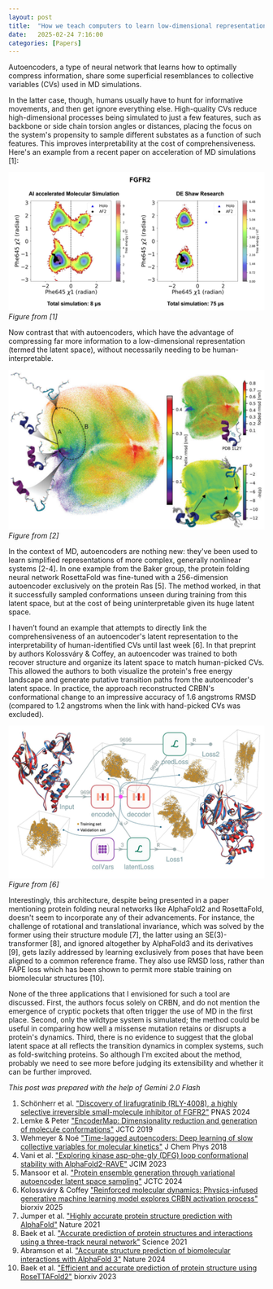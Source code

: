 ```yaml
---
layout: post
title:  "How we teach computers to learn low-dimensional representations of high-dimensional biomolecular systems"
date:   2025-02-24 7:16:00
categories: [Papers]
---
```


Autoencoders, a type of neural network that learns how to optimally compress information, share some superficial resemblances to collective variables (CVs) used in MD simulations.

In the latter case, though, humans usually have to hunt for informative movements, and then get ignore everything else. High-quality CVs reduce high-dimensional processes being simulated to just a few features, such as backbone or side chain torsion angles or distances, placing the focus on the system's propensity to sample different substates as a function of such features. This improves interpretability at the cost of comprehensiveness. Here's an example from a recent paper on acceleration of MD simulations [1]:

![Example of collective variables in FGFR2](/assets/post_images/2025_02_24/2025_02_24_A.png)
*Figure from [1]*

Now contrast that with autoencoders, which have the advantage of compressing far more information to a low-dimensional representation (termed the latent space), without necessarily needing to be human-interpretable.

![Figure from the encodermap paper showing how different conformations of a small protein are colocalized in the two-dimensional space of an autoencoder](/assets/post_images/2025_02_24/2025_02_24_B.png)
*Figure from [2]*

In the context of MD, autoencoders are nothing new: they've been used to learn simplified representations of more complex, generally nonlinear systems [2-4]. In one example from the Baker group, the protein folding neural network RosettaFold was fine-tuned with a 256-dimension autoencoder exclusively on the protein Ras [5]. The method worked, in that it successfully sampled conformations unseen during training from this latent space, but at the cost of being uninterpretable given its huge latent space. 
  
I haven’t found an example that attempts to directly link the comprehensiveness of an autoencoder's latent representation to the interpretability of human-identified CVs until last week [6]. In that preprint by authors Kolossváry & Coffey, an autoencoder was trained to both recover structure and organize its latent space to match human-picked CVs. This allowed the authors to both visualize the protein's free energy landscape and generate putative transition paths from the autoencoder's latent space. In practice, the approach reconstructed CRBN's conformational change to an impressive accuracy of 1.6 angstroms RMSD (compared to 1.2 angstroms when the link with hand-picked CVs was excluded).

![Overall scheme of the autoencoder used by Kolossváry & Coffey in their preprint on reinforced MD](/assets/post_images/2025_02_24/2025_02_24_C.png)
*Figure from [6]*

Interestingly, this architecture, despite being presented in a paper mentioning protein folding neural networks like AlphaFold2 and RosettaFold, doesn't seem to incorporate any of their advancements. For instance, the challenge of rotational and translational invariance, which was solved by the former using their structure module [7], the latter using an SE(3)-transformer [8], and ignored altogether by AlphaFold3 and its derivatives [9], gets lazily addressed by learning exclusively from poses that have been aligned to a common reference frame. They also use RMSD loss, rather than FAPE loss which has been shown to permit more stable training on biomolecular structures [10].

None of the three applications that I envisioned for such a tool are discussed. First, the authors focus solely on CRBN, and do not mention the emergence of cryptic pockets that often trigger the use of MD in the first place. Second, only the wildtype system is simulated; the method could be useful in comparing how well a missense mutation retains or disrupts a protein's dynamics. Third, there is no evidence to suggest that the global latent space at all reflects the transition dynamics in complex systems, such as fold-switching proteins. So although I'm excited about the method, probably we need to see more before judging its extensibility and whether it can be further improved.

*This post was prepared with the help of Gemini 2.0 Flash*

1. Schönherr et al. ["Discovery of lirafugratinib (RLY-4008), a highly selective irreversible small-molecule inhibitor of FGFR2"](doi.org/10.1073/pnas.2317756121) PNAS 2024
2. Lemke & Peter ["EncoderMap: Dimensionality reduction and generation of molecule conformations"](doi.org/10.1021/acs.jctc.8b00975) JCTC 2019
3. Wehmeyer & Noé ["Time-lagged autoencoders: Deep learning of slow collective variables for molecular kinetics"](doi.org/10.1063/1.5011399) J Chem Phys 2018
4. Vani et al. ["Exploring kinase asp-phe-gly (DFG) loop conformational stability with AlphaFold2-RAVE"](doi.org/10.1021/acs.jcim.3c01436) JCIM 2023
5. Mansoor et al. ["Protein ensemble generation through variational autoencoder latent space sampling"](doi.org/10.1021/acs.jctc.3c01057) JCTC 2024
6. Kolossváry & Coffey ["Reinforced molecular dynamics: Physics-infused generative machine learning model explores CRBN activation process"](doi.org/10.1101/2025.02.12.638002) biorxiv 2025
7. Jumper et al. ["Highly accurate protein structure prediction with AlphaFold"](doi.org/10.1038/s41586-021-03819-2) Nature 2021
8. Baek et al. ["Accurate prediction of protein structures and interactions using a three-track neural network"](doi.org/10.1126/science.abj8754) Science 2021
9. Abramson et al. ["Accurate structure prediction of biomolecular interactions with AlphaFold 3"](doi.org/10.1038/s41586-024-07487-w) Nature 2024
10. Baek et al. ["Efficient and accurate prediction of protein structure using RoseTTAFold2"](doi.org/10.1101/2023.05.24.542179) biorxiv 2023